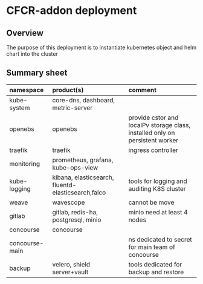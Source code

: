 # CFCR-addon deployment

## Overview

The purpose of this deployment is to instantiate kubernetes object and helm chart into the cluster

## Summary sheet


| namespace | product(s) | comment |
|:---|:---|:---|
|kube-system|core-dns, dashboard, metric-server||
|openebs|openebs| provide cstor and localPv storage class, installed only on persistent worker|
|traefik|traefik| ingress controller|
|monitoring|prometheus, grafana, kube-ops-view ||
|kube-logging|kibana, elasticsearch, fluentd-elasticsearch,falco| tools for logging and auditing K8S cluster|
|weave|wavescope| cannot be move |
|gitlab|gitlab, redis-ha, postgresql, minio| minio need at least 4 nodes|
|concourse|concourse||
|concourse-main| | ns dedicated to secret for main team of concourse|
|backup|velero, shield server+vault |tools dedicated for backup and restore|



